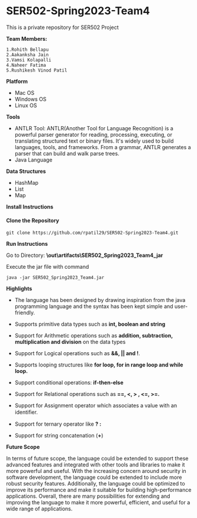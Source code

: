 # SER502-Spring2023-Team4
This is a private repository for SER502 Project

**Team Members:**

    1.Rohith Bellapu
    2.Aakanksha Jain
    3.Vamsi Kolapalli
    4.Naheer Fatima
    5.Rushikesh Vinod Patil
    
**Platform**
- Mac OS
- Windows OS
- Linux OS

**Tools**

- ANTLR Tool: ANTLR(Another Tool for Language Recognition) is a powerful parser generator for reading, processing, executing, or translating structured text or binary files. It's widely used to build languages, tools, and frameworks. From a grammar, ANTLR generates a parser that can build and walk parse trees.
- Java Language

**Data Structures**

- HashMap
- List
- Map

**Install Instructions**

#### Clone the Repository

`git clone https://github.com/rpatil29/SER502-Spring2023-Team4.git`

**Run Instructions**

Go to Directory: 
 **\out\artifacts\SER502_Spring2023_Team4_jar**

Execute the jar file with command

```
java -jar SER502_Spring2023_Team4.jar
```

**Highlights**

- The language has been designed by drawing inspiration from the java programming language and the syntax has been kept simple and user-friendly.

- Supports primitive data types such as **int, boolean and string**

- Support for Arithmetic operations such as **addition, subtraction, multiplication and division** on the data types

- Support for Logical operations such as **&&, || and !**.

- Supports looping structures like **for loop, for in range loop and while loop.**

- Support conditional operations: **if-then-else**

- Support for Relational operations such as **==, <, > , <=, >=.**

- Support for Assignment operator which associates a value with an identiﬁer.

- Support for ternary operator like **? :**

- Support for string concatenation (**+**)

**Future Scope**

In terms of future scope, the language could be extended to support these advanced features and integrated with 
other tools and libraries to make it more powerful and useful.  With the increasing concern around security in software development, the language could be extended to include more robust security features. Additionally, the language could be optimized to improve its performance and make it suitable for building high-performance applications. Overall, there are many possibilities for extending and improving the language to make it more powerful, efficient, and useful for a wide range of applications.
